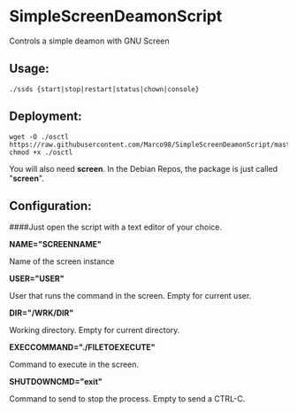 # SimpleScreenDeamonScript
Controls a simple deamon with GNU Screen

## Usage:
```
./ssds {start|stop|restart|status|chown|console}
```
## Deployment:
```
wget -O ./osctl https://raw.githubusercontent.com/Marco98/SimpleScreenDeamonScript/master/ssds
chmod +x ./osctl
```
You will also need **screen**. In the Debian Repos, the package is just called "**screen**".
## Configuration:
####Just open the script with a text editor of your choice.

**NAME="SCREENNAME"**

Name of the screen instance

**USER="USER"**

User that runs the command in the screen. Empty for current user.

**DIR="/WRK/DIR"**

Working directory. Empty for current directory.

**EXECCOMMAND="./FILETOEXECUTE"**

Command to execute in the screen.

**SHUTDOWNCMD="exit"**

Command to send to stop the process. Empty to send a CTRL-C.
